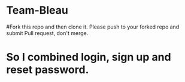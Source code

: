 # Team-Bleau
#Fork this repo and then clone it. Please push to your forked repo and submit Pull request, don't merge.
# So I combined login, sign up and reset password.
